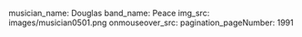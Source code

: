 musician_name: Douglas
band_name: Peace
img_src: images/musician0501.png
onmouseover_src: 
pagination_pageNumber: 1991